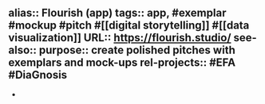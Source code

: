 alias:: Flourish (app)
tags:: app, #exemplar #mockup #pitch #[[digital storytelling]] #[[data visualization]]
URL:: https://flourish.studio/
see-also::
purpose:: create polished pitches with exemplars and mock-ups
rel-projects:: #EFA #DiaGnosis
-
-
